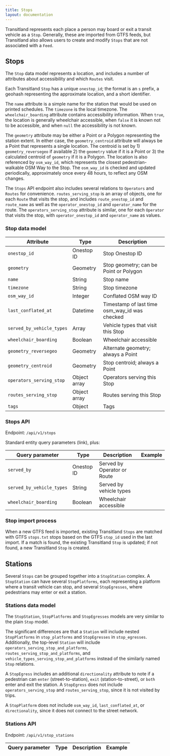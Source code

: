 ```yaml
---
title: Stops
layout: documentation
---
```


Transitland represents each place a person may board or exit a transit vehicle as a `Stop`. Generally, these are imported from GTFS feeds, but Transitland also allows users to create and modify `Stops` that are not associated with a `Feed`.

## Stops

The `Stop` data model represents a location, and includes a number of attributes about accessibility and which `Routes` visit.

Each Transitland `Stop` has a unique `onestop_id`; the format is an `s` prefix, a geohash representing the approximate location, and a short identifier.

The `name` attribute is a simple name for the station that would be used on printed schedules. The `timezone` is the local timezone. The `wheelchair_boarding` attribute contains accessibility information. When `true`, the location is generally wheelchair accessible, when `false` it is known not to be accessible, and when `null` the accessibility is not known.

The `geometry` attribute may be either a Point or a Polygon representing the station extent. In either case, the `geometry_centroid` attribute will always be a Point that represents a single location. The centroid is set by 1) `geometry_reversegeo` if available 2) the `geometry` value if it is a Point or 3) the calculated centroid of `geometry` if it is a Polygon. The location is also referenced by `osm_way_id`, which represents the closest pedestrian-walkable OSM Way to the Stop. The `osm_way_id` is checked and updated periodically, approximately once every 48 hours, to reflect any OSM changes.

The `Stops` API endpoint also includes several relations to `Operators` and `Routes` for convenience. `routes_serving_stop` is an array of objects, one for each `Route` that visits the stop, and includes `route_onestop_id` and `route_name` as well as the `operator_onestop_id` and `operator_name` for the route. The `operators_serving_stop` attribute is similar, one for each `Operator` that visits the stop, with `operator_onestop_id` and `operator_name` as values.

### Stop data model

| Attribute                 | Type         | Description                      |
|---------------------------|--------------|----------------------------------|
| `onestop_id`              | Onestop ID   | Stop Onestop ID                  |
| `geometry`                | Geometry     | Stop geometry; can be Point or Polygon |
| `name`                    | String       | Stop name |
| `timezone`                | String       | Stop timezone |
| `osm_way_id`              | Integer      | Conflated OSM way ID |
| `last_conflated_at`       | Datetime     | Timestamp of last time osm_way_id was checked |
| `served_by_vehicle_types` | Array        | Vehicle types that visit this Stop |
| `wheelchair_boarding`     | Boolean      | Wheelchair accessible |
| `geometry_reversegeo`     | Geometry     | Alternate geometry; always a Point |
| `geometry_centroid`       | Geometry     | Stop centroid; always a Point |
| `operators_serving_stop`  | Object array | Operators serving this Stop |
| `routes_serving_stop`     | Object array | Routes serving this Stop |
| `tags`                    | Object       | Tags |


### Stops API

Endpoint: `/api/v1/stops`

Standard entity query parameters (link), plus:

| Query parameter           | Type | Description | Example |
|---------------------------|------|-------------|---------|
| `served_by`               | Onestop ID | Served by Operator or Route | |
| `served_by_vehicle_types` | String     | Served by vehicle types     | |
| `wheelchair_boarding`     | Boolean    | Wheelchair accessible       | |

### Stop import process

When a new GTFS feed is imported, existing Transitland `Stops` are matched with GTFS `stops.txt` stops based on the GTFS `stop_id` used in the last import. If a match is found, the existing Transitland `Stop` is updated; if not found, a new Transitland `Stop` is created.

## Stations

Several `Stops` can be grouped together into a `StopStation` complex. A `StopStation` can have several `StopPlatforms`, each representing a platform where a transit vehicle can stop, and several `StopEgresses`, where pedestrians may enter or exit a station.

### Stations data model

The `StopStation`, `StopPlatforms` and `StopEgresses` models are very similar to the plain `Stop` model.

The significant differences are that a `Station` will include nested `StopPlatforms` in `stop_platforms` and `StopEgresses` in `stop_egresses`. Additionally, the top-level `Station` will include `operators_serving_stop_and_platforms`, `routes_serving_stop_and_platforms`, and `vehicle_types_serving_stop_and_platforms` instead of the similarly named `Stop` relations.

A `StopEgress` includes an additional `directionality` attribute to note if a pedestrian can `enter` (street-to-station), `exit` (station-to-street), or `both` enter and exit the station. A `StopEgress` does not include `operators_serving_stop` and `routes_serving_stop`, since it is not visited by trips.

A `StopPlatform` does not include `osm_way_id`, `last_conflated_at`, or `directionality`, since it does not connect to the street network.

### Stations API

Endpoint: `/api/v1/stop_stations`

| Query parameter        | Type | Description | Example |
|------------------------|------|-------------|---------|
